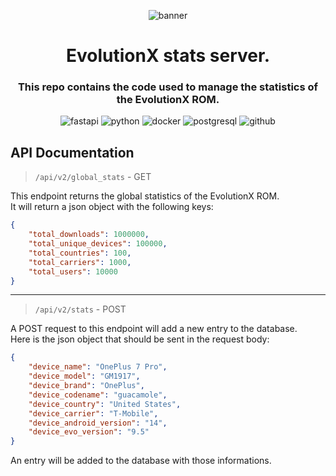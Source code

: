 <center>

![banner](banner.png)

# EvolutionX stats server.
### This repo contains the code used to manage the statistics of the EvolutionX ROM.


![fastapi](https://img.shields.io/badge/FastAPI-009688?logo=fastapi&logoColor=fff&style=plastic) ![python](https://img.shields.io/badge/Python-3776AB?logo=python&logoColor=fff&style=plastic) ![docker](https://img.shields.io/badge/Docker-2496ED?logo=docker&logoColor=fff&style=plastic) ![postgresql](https://img.shields.io/badge/PostgreSQL-4169E1?logo=postgresql&logoColor=fff&style=plastic) ![github](https://img.shields.io/badge/GitHub-181717?logo=github&logoColor=fff&style=plastic)

</center>

## API Documentation

> `/api/v2/global_stats` - GET

This endpoint returns the global statistics of the EvolutionX ROM.   
It will return a json object with the following keys:


```json
{
    "total_downloads": 1000000,
    "total_unique_devices": 100000,
    "total_countries": 100,
    "total_carriers": 1000,
    "total_users": 10000
}
```

---

> `/api/v2/stats` - POST

A POST request to this endpoint will add a new entry to the database.  
Here is the json object that should be sent in the request body:

```json
{
    "device_name": "OnePlus 7 Pro",
    "device_model": "GM1917",
    "device_brand": "OnePlus",
    "device_codename": "guacamole",
    "device_country": "United States",
    "device_carrier": "T-Mobile",
    "device_android_version": "14",
    "device_evo_version": "9.5"
}
```

An entry will be added to the database with those informations.